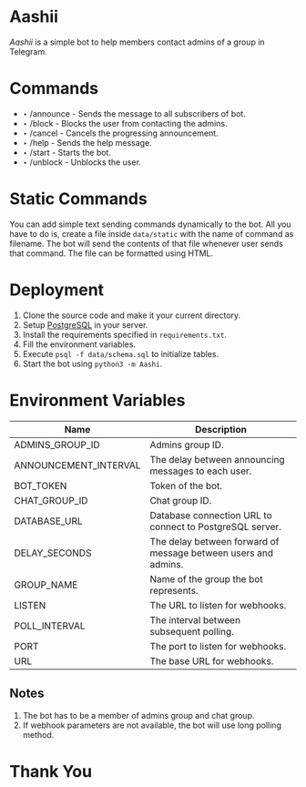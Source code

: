 # Aashii
*Aashii* is a simple bot to help members contact admins of a group in Telegram.

# Commands
- ‣ /announce - Sends the message to all subscribers of bot.
- ‣ /block - Blocks the user from contacting the admins.
- ‣ /cancel - Cancels the progressing announcement.
- ‣ /help - Sends the help message.
- ‣ /start - Starts the bot.
- ‣ /unblock - Unblocks the user.

# Static Commands
You can add simple text sending commands dynamically to the bot.
All you have to do is, create a file inside <code>data/static</code> with the name of command as filename.
The bot will send the contents of that file whenever user sends that command.
The file can be formatted using HTML.

# Deployment
1. Clone the source code and make it your current directory.
2. Setup [PostgreSQL](https://www.postgresql.org) in your server.
3. Install the requirements specified in `requirements.txt`.
4. Fill the environment variables.
5. Execute ```psql -f data/schema.sql``` to initialize tables.
6. Start the bot using ```python3 -m Aashi```.

# Environment Variables
| Name                  | Description                                                    |
|-----------------------|----------------------------------------------------------------|
| ADMINS_GROUP_ID       | Admins group ID.                                               |
| ANNOUNCEMENT_INTERVAL | The delay between announcing messages to each user.            |
| BOT_TOKEN             | Token of the bot.                                              |
| CHAT_GROUP_ID         | Chat group ID.                                                 |
| DATABASE_URL          | Database connection URL to connect to PostgreSQL server.       |
| DELAY_SECONDS         | The delay between forward of message between users and admins. |
| GROUP_NAME            | Name of the group the bot represents.                          |
| LISTEN                | The URL to listen for webhooks.                                |
| POLL_INTERVAL         | The interval between subsequent polling.                       |
| PORT                  | The port to listen for webhooks.                               |
| URL                   | The base URL for webhooks.                                     |

## Notes
1. The bot has to be a member of admins group and chat group.
2. If webhook parameters are not available, the bot will use long polling method.

# Thank You

